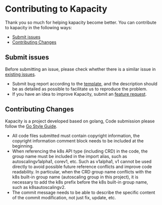 # Contributing to Kapacity

Thank you so much for helping kapacity become better. You can contribute to kapacity in the following ways:

* [Submit issues](#submit-issues)
* [Contributing Changes](#contributing-changes)

## Submit issues

Before submitting an issue, please check whether there is a similar issue in
[existing issues](https://github.com/traas-stack/kapacity/issues).

- Submit bug report according to
  the [template](https://github.com/traas-stack/kapacity/issues/new?assignees=&labels=kind%2Fbug&projects=&template=bug-report.yaml),
  and the description should be as detailed as possible to facilitate us to reproduce the problem.
- If you have an idea to improve Kapacity, submit
  an [feature request](https://github.com/traas-stack/kapacity/issues/new?assignees=&labels=kind%2Ffeature&projects=&template=feature-request.yaml).

## Contributing Changes

Kapacity is a project developed based on golang, Code submission please follow
the [Go Style Guide](https://google.github.io/styleguide/go/decisions).

- All code files submitted must contain copyright information, the copyright information comment block needs to
  be included at the beginning.
- When referencing the k8s API type (including CRD) in the code, the group name must be included in the import alias,
  such as autoscalingv1alpha1, corev1, etc. Such as v1alpha1, v1 cannot be used directly to avoid possible future
  reference conflicts and improve code readability. In particular, when the CRD group name conflicts with the k8s
  built-in group name (autoscaling group in this project), it is necessary to add the k8s prefix before the k8s built-in
  group name, such as k8sautoscalingv2.
- The commit message needs to be able to describe the specific content of the commit modification, not just fix, update,
  etc.

